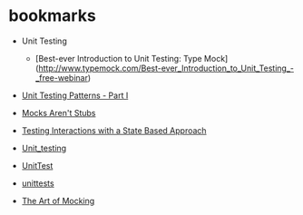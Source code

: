bookmarks
=========
* Unit Testing
  * [Best-ever Introduction to Unit Testing: Type Mock] (http://www.typemock.com/Best-ever_Introduction_to_Unit_Testing_-_free-webinar)

* [Unit Testing Patterns - Part I](http://www.typemock.com/unit-test-patterns-for-net)

* [Mocks Aren't Stubs](http://martinfowler.com/articles/mocksArentStubs.html)

* [Testing Interactions with a State Based Approach](https://www.pgrs.net/2012/07/07/testing-interactions-with-a-state-based-approach/)

* [Unit_testing](http://en.wikipedia.org/wiki/Unit_testing)

* [UnitTest](http://martinfowler.com/bliki/UnitTest.html)

* [unittests](http://www.extremeprogramming.org/rules/unittests.html)

* [The Art of Mocking](http://www.methodsandtools.com/archive/archive.php?id=122)

[]()

